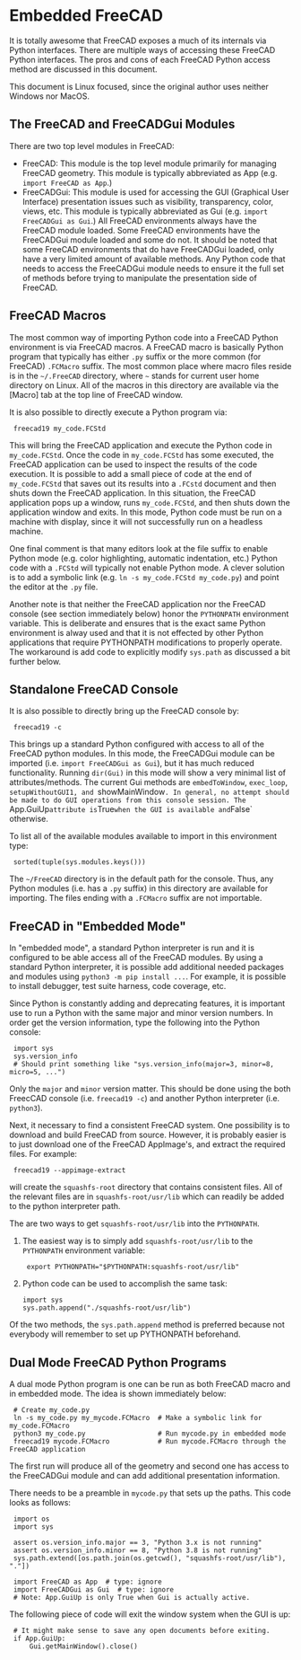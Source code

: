 # Embedded FreeCAD

It is totally awesome that FreeCAD exposes a much of its internals via Python interfaces.
There are multiple ways of accessing these FreeCAD Python interfaces.
The pros and cons of each FreeCAD Python access method are discussed in this document.

This document is Linux focused, since the original author uses neither Windows nor MacOS.

## The FreeCAD and FreeCADGui Modules

There are two top level modules in FreeCAD:
* FreeCAD:
  This module is the top level module primarily for managing FreeCAD geometry.
  This module is typically abbreviated as App (e.g. `import FreeCAD as App`.)
* FreeCADGui:
  This module is used for accessing the GUI (Graphical User Interface)
  presentation issues such as visibility, transparency, color, views, etc.
  This module is typically abbreviated as Gui (e.g. `import FreeCADGui as Gui`.)
All FreeCAD environments always have the FreeCAD module loaded.
Some FreeCAD environments have the FreeCADGui module loaded and some do not.
It should be noted that some FreeCAD environments that do have FreeCADGui loaded,
only have a very limited amount of available methods.
Any Python code that needs to access the FreeCADGui module needs to ensure
it the full set of methods before trying to manipulate the presentation side of FreeCAD.

## FreeCAD Macros

The most common way of importing Python code into a FreeCAD Python environment is
via FreeCAD macros.
A FreeCAD macro is basically Python program that typically has either `.py` suffix or
the more common (for FreeCAD) `.FCMacro` suffix.
The most common place where macro files reside is in the `~/.FreeCAD` directory,
where `~` stands for current user home directory on Linux.
All of the macros in this directory are available via the [Macro] tab
at the top line of FreeCAD window.

It is also possible to directly execute a Python program via:

     freecad19 my_code.FCStd

This will bring the FreeCAD application and execute the Python code in `my_code.FCStd`.
Once the code in `my_code.FCStd` has some executed,
the FreeCAD application can be used to inspect the results of the code execution.
It is possible to add a small piece of code at the end of `my_code.FCStd` that
saves out its results into a `.FCstd` document and then shuts down the FreeCAD application.
In this situation, the FreeCAD application pops up a window, runs `my_code.FCStd`,
and then shuts down the application window and exits.
In this mode, Python code must be run on a machine with display,
since it will not successfully run on a headless machine.

One final comment is that many editors look at the file suffix to enable Python mode
(e.g. color highlighting, automatic indentation, etc.)
Python code with a `.FCStd` will typically not enable Python mode.
A clever solution is to add a symbolic link (e.g. `ln -s my_code.FCStd my_code.py`)
and point the editor at the `.py` file.

Another note is that neither the FreeCAD application nor the FreeCAD console
(see section immediately below) honor the `PYTHONPATH` environment variable.
This is deliberate and ensures that is the exact same Python environment is alway used
and that it is not effected by other Python applications that require PYTHONPATH
modifications to properly operate.
The workaround is add code to explicitly modify `sys.path` as discussed a bit further below.

## Standalone FreeCAD Console

It is also possible to directly bring up the FreeCAD console by:

     freecad19 -c

This brings up a standard Python configured with access to all of the FreeCAD python modules.
In this mode,
the FreeCADGui module can be imported (i.e. `import FreeCADGui as Gui`),
but it has much reduced functionality.
Running `dir(Gui)` in this mode will show a very minimal list of attributes/methods.
The current Gui methods are `embedToWindow`, `exec_loop`, `setupWithoutGUI1, and `showMainWindow`.
In general, no attempt should be made to do GUI operations from this console session.
The `App.GuiUp` attribute is `True` when the GUI is available and `False` otherwise.

To list all of the available modules available to import in this environment type:

     sorted(tuple(sys.modules.keys()))

The `~/FreeCAD` directory is in the default path for the console.
Thus, any Python modules (i.e. has a `.py` suffix) in this directory are available for importing.
The files ending with a `.FCMacro` suffix are not importable.

## FreeCAD in "Embedded Mode"

In "embedded mode", a standard Python interpreter is run and it is configured to be able
access all of the FreeCAD modules.
By using a standard Python interpreter,
it is possible add additional needed packages and modules using `python3 -m pip install ...`.
For example, it is possible to install debugger, test suite harness, code coverage, etc.

Since Python is constantly adding and deprecating features,
it is important use to run a Python with the same major and minor version numbers.
In order get the version information, type the following into the Python console:

     import sys
     sys.version_info
     # Should print something like "sys.version_info(major=3, minor=8, micro=5, ...")

Only the `major` and `minor` version matter.
This should be done using the both FreecCAD console (i.e. `freecad19 -c`) and
another Python interpreter (i.e. `python3`).

Next, it necessary to find a consistent FreeCAD system.
One possibility is to download and build FreeCAD from source.
However, it is probably easier is to just download one of the FreeCAD AppImage's,
and extract the required files.
For example:

     freecad19 --appimage-extract

will create the `squashfs-root` directory that contains consistent files.
All of the relevant files are in `squashfs-root/usr/lib` which can readily
be added to the python interpreter path.

The are two ways to get `squashfs-root/usr/lib` into the `PYTHONPATH`.

1. The easiest way is to simply add `squashfs-root/usr/lib` to the `PYTHONPATH`
   environment variable:

        export PYTHONPATH="$PYTHONPATH:squashfs-root/usr/lib"

2. Python code can be used to accomplish the same task:

       import sys
       sys.path.append("./squashfs-root/usr/lib")

Of the two methods, the `sys.path.append` method is preferred because not everybody
will remember to set up PYTHONPATH beforehand.


## Dual Mode FreeCAD Python Programs

A dual mode Python program is one can be run as both FreeCAD macro and in embedded mode.
The idea is shown immediately below:

     # Create my_code.py
     ln -s my_code.py my_mycode.FCMacro  # Make a symbolic link for my_code.FCMacro
     python3 my_code.py                  # Run mycode.py in embedded mode
     freecad19 mycode.FCMacro            # Run mycode.FCMacro through the FreeCAD application

The first run will produce all of the geometry and second one has access to the FreeCADGui
module and can add additional presentation information.

There needs to be a preamble in `mycode.py` that sets up the paths.
This code looks as follows:

     import os
     import sys
	
     assert os.version_info.major == 3, "Python 3.x is not running"
     assert os.version_info.minor == 8, "Python 3.8 is not running"
     sys.path.extend([os.path.join(os.getcwd(), "squashfs-root/usr/lib"), "."])

     import FreeCAD as App  # type: ignore
     import FreeCADGui as Gui  # type: ignore
     # Note: App.GuiUp is only True when Gui is actually active.

The following piece of code will exit the window system when the GUI is up:

     # It might make sense to save any open documents before exiting.
     if App.GuiUp:
         Gui.getMainWindow().close()
